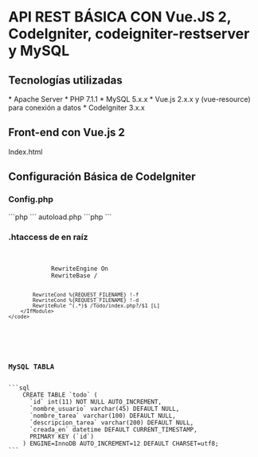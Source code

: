 <h1>API REST BÁSICA CON Vue.JS 2, CodeIgniter, codeigniter-restserver y MySQL</h1>
<h2>Tecnologías utilizadas</h2>
* Apache Server
* PHP 7.1.1
* MySQL 5.x.x
* Vue.js 2.x.x y (vue-resource) para conexión a datos
* CodeIgniter 3.x.x

<h2>Front-end con Vue.js 2</h2>
Index.html

<h2>Configuración Básica de CodeIgniter</h2>
<h3>Config.php</h3>
```php
<?php
$config['index_page'] = '';
?>
```

</h3>autoload.php</h3>
```php
<?php
$autoload['libraries'] = array('form_validation','database', 'session');
$autoload['helper'] = array('url', 'html', 'form' ,'language', 'date','security');
$autoload['model'] = array('Todo_model');
?>
```

<h3>.htaccess de en raíz</h3>
<pre>
    <code>
        <IfModule mod_rewrite.c>
            RewriteEngine On
            RewriteBase /

            RewriteCond %{REQUEST_FILENAME} !-f
            RewriteCond %{REQUEST_FILENAME} !-d
            RewriteRule ^(.*)$ /Todo/index.php?/$1 [L]
        </IfModule>
    </code>
</pre>

<h3>MySQL TABLA</h3>
```sql
    CREATE TABLE `todo` (
      `id` int(11) NOT NULL AUTO_INCREMENT,
      `nombre_usuario` varchar(45) DEFAULT NULL,
      `nombre_tarea` varchar(100) DEFAULT NULL,
      `descripcion_tarea` varchar(200) DEFAULT NULL,
      `creada_en` datetime DEFAULT CURRENT_TIMESTAMP,
      PRIMARY KEY (`id`)
    ) ENGINE=InnoDB AUTO_INCREMENT=12 DEFAULT CHARSET=utf8;
```